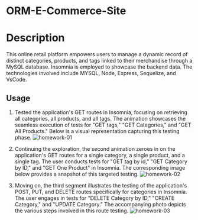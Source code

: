 
# ORM-E-Commerce-Site

# Description
This online retail platform empowers users to manage a dynamic record of distinct categories, products, and tags linked to their merchandise through a MySQL database. Insomnia is employed to showcase the backend data. The technologies involved include MYSQL, Node, Express, Sequelize, and VsCode.


## Usage

1. Tested the application's GET routes in Insomnia, focusing on retrieving all categories, all products, and all tags. The animation showcases the seamless execution of tests for "GET tags," "GET Categories," and "GET All Products." Below is a visual representation capturing this testing phase.
![homework-01](https://github.com/Lukiangelxd/ORM-E-Commerce-Site/assets/133689246/364b6408-b54b-40e5-9bb7-546134173a05)

2. Continuing the exploration, the second animation zeroes in on the application's GET routes for a single category, a single product, and a single tag. The user conducts tests for "GET tag by id," "GET Category by ID," and "GET One Product" in Insomnia. The corresponding image below provides a snapshot of this targeted testing.
![homework-02](https://github.com/Lukiangelxd/ORM-E-Commerce-Site/assets/133689246/59bb1f66-3486-4bcb-9e29-929203630338)


3. Moving on, the third segment illustrates the testing of the application's POST, PUT, and DELETE routes specifically for categories in Insomnia. The user engages in tests for "DELETE Category by ID," "CREATE Category," and "UPDATE Category." The accompanying photo depicts the various steps involved in this route testing.
![homework-03](https://github.com/Lukiangelxd/ORM-E-Commerce-Site/assets/133689246/6bbaf3d0-81b8-4778-831b-d091f3ea2982)
